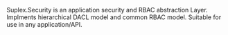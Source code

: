 Suplex.Security is an application security and RBAC abstraction Layer. Implments hierarchical DACL model and common RBAC model. Suitable for use in any application/API.